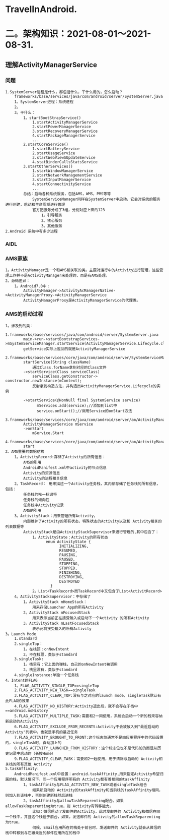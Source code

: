 # TravelInAndroid.
# 二。架构知识：2021-08-01～2021-08-31.

## 理解ActivityManagerService
### 问题
    1.SystemServer进程是什么，都包括什么，干什么用的，怎么启动？
        frameworks/base/services/java/com/android/server/SystemServer.java
        1。SystemServer进程：系统进程
        2。
        3。干什么：
            1。startBootStrapService()
                1.startActivityManagerService
                2.startPowerManagerService
                3.startRecoveryManagerService
                4.startPackageManagerService
                ...
            2.startCoreService()
                1.startBatteryService
                2.startUsageService
                3.startWebViewSUpdateService
                4.statBinderCallsStatsService
            3.startOtherServices()
                1.startWindowManagerService
                2.startNetworkManagementService
                3.startInputManagerService
                4.startConnectivityService
                ...
            总结：启动各种系统服务，包括AMS，WMS，PMS等等
                SystemServiceManager同样在SystemServer中启动，它会对系统的服务进行创建，启动和生命周期进行管理
                官方把服务分成了3组，分别对应上面的123
                    1。引导服务
                    2。核心服务
                    3。其他服务
    2.Android 系统中有多少进程
###
### AIDL
### AMS家族
    1。ActivityManager是一个和AMS相关联的类。主要对运行中的Activity进行管理，这些管理工作并不是ActivityManager来处理的，而是有AMS处理。
    2。源码差异：
        1。Android7.0中：
            ActivityManager->ActivityAcManagerNative->ActivityManagerProxy->ActivityManagerService
            ActivityManagerProxy是ActivityManagerService的代理类。
### AMS的启动过程
    1。涉及到的类：
        1.frameworks/base/services/java/com/android/server/SystemServer.java
            main->run->startBootstrapServices->mSystemServiceManager.startService(ActivityManagerService.Lifecycle.class).getService()
            getService实际上返回的就是ActivityManagerService
        2.frameworks/base/services/core/java/com/android/server/SystemServiceManager.java
            startService(String className)
                通过Class.forName拿到对应的Class文件
            ->startService(Class serviceClass)
                serviceClass.getConstructor-> constructor.newInstance(mContext);
                反射拿到构造方法，并构造出ActivityManagerService.Lifecycle的实例

            ->startService(@NonNull final SystemService service)
                  mServices.add(service);//添加到list中
                  service.onStart();//调用Service的onStart方法
        3.frameworks/base/services/core/java/com/android/server/am/ActivityManagerService.LifeCycle
            ActivityManagerService mService
            ->onStart
                mService.Start
        4.frameworks/base/services/core/java/com/android/server/am/ActivityManagerService
            start
    2。AMS重要的数据结构
        1。ActivityRecord:存储了Activity的所有信息：
            AMS的引用
            AndroidManifest.xml中activity的节点信息
            Activity的资源信息
            Activity的进程相关信息
        2。TaskRecord： 用来描述一个Activity任务栈，其内部存储了任务栈的所有信息，包括：
            任务栈的唯一标识符
            任务栈的倾向性
            任务栈中Activity记录
            AMS的引用
        3。ActivityStack：用来管理所有Activity，
            内部维护了Activity的所有状态，特殊状态的Activity以及和 Activity相关的列表数据等
            ActivityStack是由ActivityStackSupervisor来进行管理的,其中包含了：
                1。ActivityState：Activity的所有状态
                      enum ActivityState {
                            INITIALIZING,
                            RESUMED,
                            PAUSING,
                            PAUSED,
                            STOPPING,
                            STOPPED,
                            FINISHING,
                            DESTROYING,
                            DESTROYED
                        }
                2。List<TaskRecord>而TaskRecord中又包含了List<ActivitRecord>
        4。ActivityStackSupervisor：中存储了
            1。ActivityStack mHomeStack：
                用来存储Launcher App的所有Activity
            2。ActivityStack mFocusedStack
                用来表示当前正在接受输入或启动下一个Activity 的所有Activity
            3。ActivityStack mLastFocusedStack
                表示此前接受输入的所有Activity
    3。Launch Mode
        1.standard
        2.singleTop：
            1。在栈顶：onNewIntent
            2。不在栈顶，类似于standard
        3.singleTask:
            1。栈里有：它上面的弹栈，自己的onNewIntent被调用
            2。栈里没有，类似于standard
        4.singleInstance:单独一个任务栈
    4。Intent的FLAG
        1。FLAG_ACTIVITY_SINGLE_TOP==singleTop
        2.FLAG_ACTIVITY_NEW_TASK==singleTask
        3.FLAG_ACTIVITY_CLEAR_TOP:没有与之对应的launch mode，singleTask默认有此FLAG的效果
        4.FLAG_ACTIVITY_NO_HISTORY:Activity退出后，就不会存在于栈中==android.noHistory
        5.FLAG_ACTIVITY_MULTIPLE_TASK:需要和2一同使用，系统会启动一个新的栈来容纳新启动的Activity
        6.FLAG_ACTIVITY_EXCLUDE_FROM_RECENTS:Activity不会被放入到"最近启动的Activity"列表中，也就是手机的最近任务
        7.FLAG_ACTIVITY_BROUGHT_TO_FRONT:这个标志位通常不是由应用程序中的代码设置的，singleTask时，自动加上的
        8.FLAG_ACTIVITY_LAUNCHED_FROM_HISTORY：这个标志位也不是代码加的而是从历史记录中启动的（长按Home）
        9.FLAG_ACTIVITY_CLEAR_TASK：需要和2一起使用，用于清除与启动的 Activity相关栈的所有其他 Activity
    5.taskAffinity:
        AndroidManifest.xml中设置：android.taskAffinity,用来指定Activity希望归属的栈，默认情况下，同一个应用程序所有的 Activity都有着相同的taskAffinity
            1。taskAffinity与FLAG_ACTIVITY_NEW_TASK或者singleTask结合
                如果新启动的 Activity的taskAffinity和当前栈的taskAffinity相同，则加入到该栈中，否则创建新栈然后进栈
            2。taskAffinity与allowTaskReparenting配合。如果allowTaskReparenting为true，则 Activity有转移能力。
                比如：微信启动了发邮件的Activity，此时发邮件的 Activity和微信在同一个栈中，并且这个栈位于前台，如果，发送邮件的 Activity的allowTaskReparenting为true，
                伺候，Email应用所在的栈处于前台时，发送邮件的 Activity就会从微信的栈中转移到与它跟亲近的邮件应用所在的栈中






